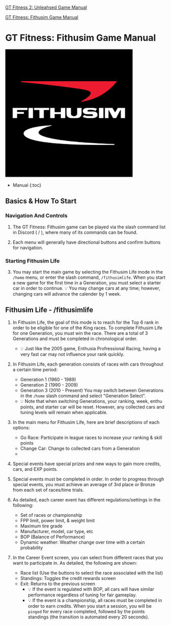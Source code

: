 [GT Fitness 2: Unleahsed Game Manual](https://j24681357.github.io/gtfbotmain/)

[GT Fitness: Fithusim Game Manual](https://j24681357.github.io/gtfbotmain/README_FITHUSIM)

# GT Fitness: Fithusim Game Manual
[<img src="https://raw.githubusercontent.com/J24681357/gtfbotmain/master/gtffithusim/images/logo/fithusimlogo.png" width="400"/>]()

- Manual
{:toc}

## Basics & How To Start
### Navigation And Controls
1. The GT Fitness: Fithusim game can be played via the slash command list in Discord ( / ), where many of its commands can be found.

2. Each menu will generally have directional buttons and confirm buttons for navigation.

### Starting Fithusim Life
3. You may start the main game by selecting the Fithusim Life mode in the `/home` menu, or enter the slash command, `/fithusimlife`. When you start a new game for the first time in a Generation, you must select a starter car in order to continue.
   💡 You may change cars at any time; however, changing cars will advance the calender by 1 week.

## Fithusim Life - /fithusimlife
1. In Fithusim Life, the goal of this mode is to reach for the Top 6 rank in order to be eligible for one of the King races. To complete Fithusim Life for one Generation, you must win the race. There are a total of 3 Generations and must be completed in chronological order.
   - 💡 Just like the 2005 game, Enthusia Profressional Racing, having a very fast car may not influence your rank quickly. 

3. In Fithusim Life, each generation consists of races with cars throughout a certain time period:
   - Generation 1 (1960 - 1989)
   - Generation 2 (1990 - 2009)
   - Generation 3 (2010 - Present)
You may switch between Generations in the `/home` slash command and select "Generation Select".
   - 💡 Note that when switching Generations, your ranking, week, enthu points, and starter car will be reset. However, any collected cars and tuning levels will remain when applicable.
     
2. In the main menu for Fithusim Life, here are brief descriptions of each options:
    - Go Race: Participate in league races to increase your ranking & skill points
    - Change Car: Change to collected cars from a Generation
    - 

4. Special events have special prizes and new ways to gain more credits, cars, and EXP points. 
5. Special events must be completed in order. In order to progress through special events, you must achieve an average of 3rd place or Bronze from each set of races/time trials.

6. As detailed, each career event has different regulations/settings in the following:
    - Set of races or championship
    - FPP limit, power limit, & weight limit
    - Maximum tire grade
    - Manufacturer, model, car type, etc
    - BOP (Balance of Performance)
    - Dynamic weather: Weather change over time with a certain probability
7. In the Career Event screen, you can select from different races that you want to participate in. As detailed, the following are shown:
    - Race list (Use the buttons to select the race associated with the list)
    - Standings: Toggles the credit rewards screen
    - Exit: Returns to the previous screen
      - 💡 If the event is regulated with BOP, all cars will have similar performance regardless of tuning for fair gameplay.
      - 💡 If the event is a championship, all races must be completed in order to earn credits. When you start a session, you will be `pinged` for every race completed, followed by the points standings (the transition is automated every 20 seconds).

<style>
  .footer {
    display: none;
  }
</style>